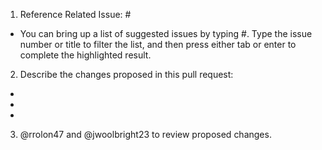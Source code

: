 1. Reference Related Issue: #
 * You can bring up a list of suggested issues by typing #. Type the issue number or title to filter the list, and then press either tab or enter to complete the highlighted result.

2. Describe the changes proposed in this pull request:
-
-
-

3. @rrolon47 and @jwoolbright23 to review proposed changes.
